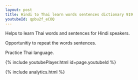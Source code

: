 ```yaml
---
layout: post
title: Hindi to Thai learn words sentences dictionary 919 
youtubeId: qpbu2f_eCOQ
---
```

 
 
Helps to learn Thai words and sentences for Hindi speakers.

Opportunitiy to repeat the words sentences. 

Practice Thai language. 
 
{% include youtubePlayer.html id=page.youtubeId %}
 
 
{% include analytics.html %}